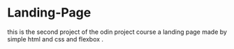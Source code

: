 # Landing-Page
this is the second project of the odin project course a landing page made by simple html and css and flexbox .